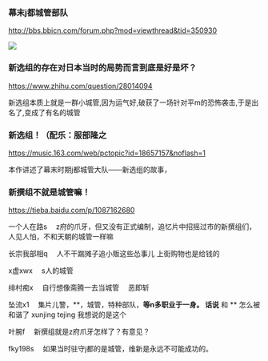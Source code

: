 ### 幕末j都城管部队
http://bbs.bbicn.com/forum.php?mod=viewthread&tid=350930

![](http://bbs.bbicn.com/data/attachment/forum/201903/14/210334jogvvahepunjbuyv.jpg)

### 新选组的存在对日本当时的局势而言到底是好是坏？
https://www.zhihu.com/question/28014094

新选组本质上就是一群小城管,因为运气好,破获了一场针对平m的恐怖袭击,于是出名了,变成了有名的城管

### 新选组！（配乐：服部隆之
https://music.163.com/web/pctopic?id=18657157&noflash=1

本作讲述了幕末时期j都城管大队——新选组的故事，

### 新撰组不就是城管嘛！
https://tieba.baidu.com/p/1087162680

一个人在路s
　z府的爪牙，但又没有正式编制，追忆片中招摇过市的新撰组们，人见人怕，不和天朝的城管一样嘛

长宗我部相q
　人不干踹摊子追小贩这些怂事儿
上街购物也是给钱的

x虚xwx
　s人的城管

绯村痴x
　自行想像斋腾一去当城管
　恶即斩

坠流x1
　集片儿警，**，城管，特种部队，**等n多职业于一身。
话说** 和 ** 怎么被和谐了
xunjing tejing 我想说的是这个

叶腕f
　新撰组就是z府爪牙怎样了？有意见？

fky198s
　如果当时驻守j都的是城管，维新是永远不可能成功的。
